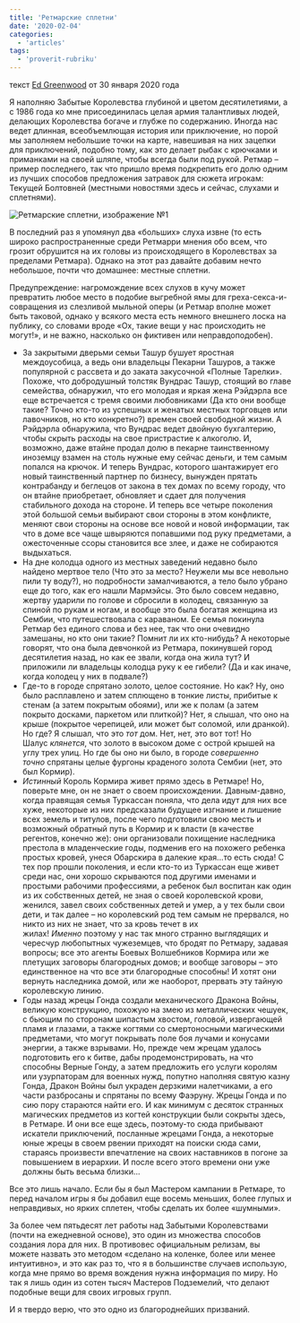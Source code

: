 ```yaml
---
title: 'Ретмарские сплетни'
date: '2020-02-04'
categories:
  - 'articles'
tags:
  - 'proverit-rubriku'
---
```


текст [Ed Greenwood](https://vk.com/away.php?to=https://www.enworld.org/forum/member.php?7010779-Ed-Greenwood&cc_key=) от 30 января 2020 года

Я наполняю Забытые Королевства глубиной и цветом десятилетиями, а с 1986 года ко мне присоединилась целая армия талантливых людей, делающих Королевства богаче и глубже по содержанию. Иногда нас ведет длинная, всеобъемлющая история или приключение, но порой мы заполняем небольшие точки на карте, навешивая на них зацепки для приключений, подобно тому, как это делает рыбак с крючками и приманками на своей шляпе, чтобы всегда были под рукой. Ретмар – пример последнего, так что пришло время подкрепить его долю одним из лучших способов предложения затравок для сюжета игрокам: Текущей Болтовней (местными новостями здесь и сейчас, слухами и сплетнями).

![Ретмарские сплетни, изображение №1](https://sun9-37.userapi.com/c854228/v854228028/1e361c/ksY6P1CZ7Jk.jpg)

В последний раз я упомянул два «больших» слуха извне (то есть широко распространенные среди Ретмарри мнения обо всем, что грозит обрушится на их головы из происходящего в Королевствах за пределами Ретмара). Однако на этот раз давайте добавим нечто небольшое, почти что домашнее: местные сплетни.

Предупреждение: нагромождение всех слухов в кучу может превратить любое место в подобие выгребной ямы для греха-секса-и-совращения из слезливой мыльной оперы (и Ретмар вполне может быть таковой, однако у всякого места есть немного внешнего лоска на публику, со словами вроде «Ох, такие вещи у нас происходить не могут!», и не важно, насколько он фиктивен или неправдоподобен).

- За закрытыми дверьми семьи Ташур бушует яростная междоусобица, а ведь они владельцы Пекарни Ташуров, а также популярной с рассвета и до заката закусочной «Полные Тарелки». Похоже, что добродушный толстяк Вундрас Ташур, стоящий во главе семейства, обнаружил, что его молодая и яркая жена Рэйдэрла все еще встречается с тремя своими любовниками (Да кто они вообще такие? Точно кто-то из успешных и женатых местных торговцев или лавочников, но кто конкретно?) времен своей свободной жизни. А Рэйдэрла обнаружила, что Вундрас ведет двойную бухгалтерию, чтобы скрыть расходы на свое пристрастие к алкоголю. И, возможно, даже втайне продал долю в пекарне таинственному иноземцу взамен на столь нужные ему сейчас деньги, и тем самым попался на крючок. И теперь Вундрас, которого шантажирует его новый таинственный партнер по бизнесу, вынужден прятать контрабанду и беглецов от закона в тех домах по всему городу, что он втайне приобретает, обновляет и сдает для получения стабильного дохода на стороне. И теперь все четыре поколения этой большой семьи выбирают свои стороны в этом конфликте, меняют свои стороны на основе все новой и новой информации, так что в доме все чаще швыряются попавшими под руку предметами, а ожесточенные ссоры становится все злее, и даже не собираются выдыхаться.
- На дне колодца одного из местных заведений недавно было найдено мертвое тело (Что это за место? Неужели мы все невольно пили ту воду?), но подробности замалчиваются, а тело было убрано еще до того, как его нашли Мармэйсы. Это было совсем недавно, жертву ударили по голове и сбросили в колодец, связанную за спиной по рукам и ногам, и вообще это была богатая женщина из Сембии, что путешествовала с караваном. Ее семья покинула Ретмар без единого слова и без нее, так что они очевидно замешаны, но кто они такие? Помнит ли их кто-нибудь? А некоторые говорят, что она была девчонкой из Ретмара, покинувшей город десятилетия назад, но как ее звали, когда она жила тут? И приложили ли владельцы колодца руку к ее гибели? (Да и как иначе, когда колодец у них в подвале?)
- Где-то в городе спрятано золото, целое состояние. Но как? Ну, оно было расплавлено и затем сплющено в тонкие листы, прибитые к стенам (а затем покрытым обоями), или же к полам (а затем покрыто досками, паркетом или плиткой)? Нет, я слышал, что оно на крыше (покрытое черепицей, или может быт соломой, или дранкой). Но где? Я слышал, что это *тот* дом. Нет, нет, это вот тот! Но Шалус *клянется*, что золото в высоком доме с острой крышей на углу трех улиц. Но где бы оно ни было, в городе *совершенно точно* спрятаны целые фургоны краденого золота Сембии (нет, это был Кормир).
- *Истинный* Король Кормира живет прямо здесь в Ретмаре! Но, поверьте мне, он не знает о своем происхождении. Давным-давно, когда правящая семья Туркассан поняла, что дела идут для них все хуже, некоторые из них предсказали будущее изгнание и лишение всех земель и титулов, после чего подготовили свою месть и возможный обратный путь в Кормир и к власти (в качестве регентов, конечно же): они организовали похищение наследника престола в младенческие годы, подменив его на похожего ребенка простых кровей, унеся Обарскира в далекие края…то есть сюда! С тех пор прошли поколения, и если кто-то из Туркассан еще живет среди нас, они хорошо скрываются под другими именами и простыми рабочими профессиями, а ребенок был воспитан как один из их собственных детей, не зная о своей королевской крови, женился, завел своих собственных детей и умер, а у тех были свои дети, и так далее – но королевский род тем самым не прервался, но никто из них не знает, что за кровь течет в их жилах! *Именно* поэтому у нас так много странно выглядящих и чересчур любопытных чужеземцев, что бродят по Ретмару, задавая вопросы; все это агенты Боевых Волшебников Кормира или же плетущих заговоры благородных домов; и вообще заговоры – это единственное на что все эти благородные способны! И хотят они вернуть наследника домой, или же наоборот, прервать эту тайную королевскую линию.
- Годы назад жрецы Гонда создали механического Дракона Войны, великую конструкцию, похожую на змею из металлических чешуек, с бьющим по сторонам шипастым хвостом, головой, извергающей пламя и глазами, а также когтями со смертоносными магическими предметами, что могут покрывать поле боя лучами и конусами энергии, а также взрывами. Но, прежде чем жрецам удалось подготовить его к битве, дабы продемонстрировать, на что способны Верные Гонду, а затем предложить его услуги королям или узурпаторам для военных нужд, попутно наполняя святую казну Гонда, Дракон Войны был украден дерзкими налетчиками, а его части разбросаны и спрятаны по всему Фаэруну. Жрецы Гонда и по сию пору стараются найти его. И как минимум с десяток странных магических предметов из когтей конструкции были сокрыты здесь, в Ретмаре. И они все еще здесь, поэтому-то сюда прибывают искатели приключений, посланные жрецами Гонда, а некоторые юные жрецы в своем рвении приходят на поиски сюда сами, стараясь произвести впечатление на своих наставников в погоне за повышением в иерархии. И после всего этого времени они уже должны быть весьма близки…

Все это лишь начало. Если бы я был Мастером кампании в Ретмаре, то перед началом игры я бы добавил еще восемь меньших, более глупых и неправдивых, но ярких сплетен, чтобы сделать их более «шумными».

За более чем пятьдесят лет работы над Забытыми Королевствами (почти на ежедневной основе), это один из множества способов создания лора для них. В противовес официальным релизам, вы можете назвать это методом «сделано на коленке, более или менее интуитивно», и это как раз то, что я в большинстве случаев использую, когда мне прямо во время вождения нужна информация по миру. Но так я лишь один из сотен тысяч Мастеров Подземелий, что делают подобные вещи для своих игровых групп.

И я твердо верю, что это одно из благороднейших призваний.
